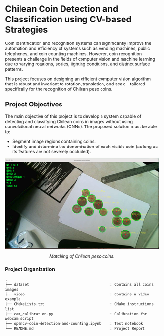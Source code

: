 # Chilean Coin Detection and Classification using CV-based Strategies

Coin identification and recognition systems can significantly improve the automation and efficiency of systems such as vending machines, public telephones, and coin counting machines. However, coin recognition presents a challenge in the fields of computer vision and machine learning due to varying rotations, scales, lighting conditions, and distinct surface patterns.

This project focuses on designing an efficient computer vision algorithm that is robust and invariant to rotation, translation, and scale—tailored specifically for the recognition of Chilean peso coins.

## Project Objectives
The main objective of this project is to develop a system capable of detecting and classifying Chilean coins in images without using convolutional neural networks (CNNs). The proposed solution must be able to:
- Segment image regions containing coins.
- Identify and determine the denomination of each visible coin (as long as its features are not severely occluded).

<p align="center">
  <img src="dataset/11.png" alt="Chilean Coin Detection" width="600">
</p>

<p align="center">
  <em>
    Matching of Chilean peso coins.
  </em>
</p>


### Project Organization

```
.
├── dataset                                     : Contains all coins images
├── video                                       : Contains a video example
├── CMakeLists.txt                              : CMake instructions list
├── cam_calibration.py                          : Calibration for webcam script
├── opencv-coin-detection-and-counting.ipynb    : Test notebook
└── README.md                                   : Project Report
```
